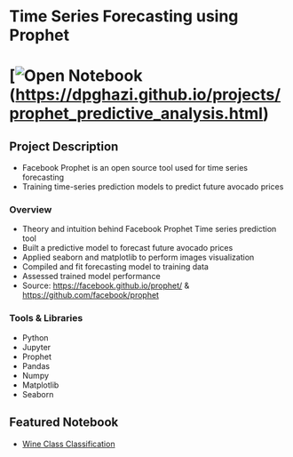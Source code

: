 # Time Series Forecasting using Prophet 
# [![Open Notebook](https://img.shields.io/badge/Jupyter-Open_Notebook-blue?logo=Jupyter)(https://dpghazi.github.io/projects/prophet_predictive_analysis.html)

## Project Description
* Facebook Prophet is an open source tool used for time series forecasting
* Training time-series prediction models to predict future avocado prices

### Overview
* Theory and intuition behind Facebook Prophet Time series prediction tool
* Built a predictive model to forecast future avocado prices
* Applied seaborn and matplotlib to perform images visualization
* Compiled and fit forecasting model to training data
* Assessed trained model performance
* Source: https://facebook.github.io/prophet/ & https://github.com/facebook/prophet

### Tools & Libraries
* Python
* Jupyter
* Prophet 
* Pandas
* Numpy
* Matplotlib
* Seaborn

## Featured Notebook
* [Wine Class Classification](https://dpghazi.github.io/projects/prophet_predictive_analysis.html)
